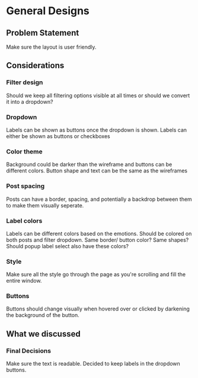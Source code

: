 # General Designs

## Problem Statement
Make sure the layout is user friendly.

## Considerations

### Filter design
Should we keep all filtering options visible at all times or should we convert it into a dropdown? 

### Dropdown
Labels can be shown as buttons once the dropdown is shown. Labels can either be shown as buttons or checkboxes
### Color theme
Background could be darker than the wireframe and buttons can be different colors. Button shape and text can be the same as the wireframes
### Post spacing
Posts can have a border, spacing, and potentially a backdrop between them to make them visually seperate.
### Label colors
Labels can be different colors based on the emotions. Should be colored on both posts and filter dropdown. Same border/ button color? Same shapes? 
Should popup label select also have these colors?
### Style
Make sure all the style go through the page as you're scrolling and fill the entire window.
### Buttons
Buttons should change visually when hovered over or clicked by darkening the background of the button. 
## What we discussed

### Final Decisions
Make sure the text is readable. Decided to keep labels in the dropdown buttons.